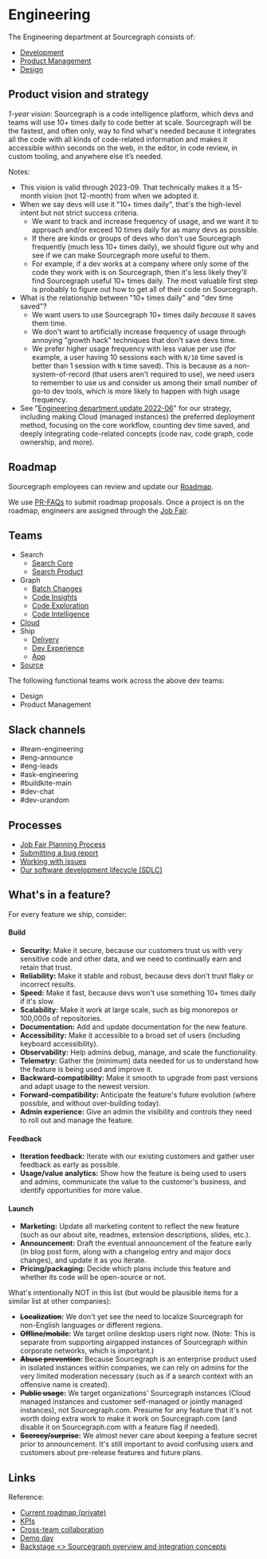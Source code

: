 # Engineering

The Engineering department at Sourcegraph consists of:

- [Development](dev/index.md)
- [Product Management](product/index.md)
- [Design](design/index.md)

## Product vision and strategy

_1-year vision:_ Sourcegraph is a code intelligence platform, which devs and teams will use 10+ times daily to code better at scale. Sourcegraph will be the fastest, and often only, way to find what's needed because it integrates all the code with all kinds of code-related information and makes it accessible within seconds on the web, in the editor, in code review, in custom tooling, and anywhere else it’s needed.

Notes:

- This vision is valid through 2023-09. That technically makes it a 15-month vision (not 12-month) from when we adopted it.
- When we say devs will use it "10+ times daily", that's the high-level intent but not strict success criteria.
  - We want to track and increase frequency of usage, and we want it to approach and/or exceed 10 times daily for as many devs as possible.
  - If there are kinds or groups of devs who don't use Sourcegraph frequently (much less 10+ times daily), we should figure out why and see if we can make Sourcegraph more useful to them.
  - For example, if a dev works at a company where only some of the code they work with is on Sourcegraph, then it's less likely they'll find Sourcegraph useful 10+ times daily. The most valuable first step is probably to figure out how to get all of their code on Sourcegraph.
- What is the relationship between "10+ times daily" and "dev time saved"?
  - We want users to use Sourcegraph 10+ times daily _because_ it saves them time.
  - We don't want to artificially increase frequency of usage through annoying "growth hack" techniques that don't save devs time.
  - We prefer higher usage frequency with less value per use (for example, a user having 10 sessions each with `N/10` time saved is better than 1 session with `N` time saved). This is because as a non-system-of-record (that users aren't required to use), we need users to remember to use us and consider us among their small number of go-to dev tools, which is more likely to happen with high usage frequency.
- See "[Engineering department update 2022-06](https://docs.google.com/document/d/1YezFhbIsH8YHRLRdwZ-qUK1Z4aogM04_8IqxJpUX-nY/edit#)" for our strategy, including making Cloud (managed instances) the preferred deployment method, focusing on the core workflow, counting dev time saved, and deeply integrating code-related concepts (code nav, code graph, code ownership, and more).

## Roadmap

Sourcegraph employees can review and update our [Roadmap](https://docs.google.com/document/d/1XNrbBtkS8_lsjKxV8zvNfb1sn1Ug9Zhc24LFLCOa-Ic/edit?usp=sharing).

We use [PR-FAQs](./job-fair.md#pr-faqs) to submit roadmap proposals. Once a project is on the roadmap, engineers are assigned through the [Job Fair](./job-fair.md).

## Teams

- Search
  - [Search Core](teams/search/core.md)
  - [Search Product](teams/search/product.md)
- Graph
  - [Batch Changes](teams/batch-changes/index.md)
  - [Code Insights](teams/code-insights/index.md)
  - [Code Exploration](teams/code-exploration/index.md)
  - [Code Intelligence](teams/code-intelligence/index.md)
- [Cloud](../../departments/cloud/index.md)
- Ship
  - [Delivery](teams/delivery/index.md)
  - [Dev Experience](teams/dev-experience/index.md)
  - [App](teams/app/index.md)
- [Source](teams/source/index.md)

The following functional teams work across the above dev teams:

- Design
- Product Management

## Slack channels

- #team-engineering
- #eng-announce
- #eng-leads
- #ask-engineering
- #buildkite-main
- #dev-chat
- #dev-urandom

## Processes

- [Job Fair Planning Process](job-fair.md)
- [Submitting a bug report](submitting-a-bug-report.md)
- [Working with issues](working-with-issues.md)
- [Our software development lifecycle (SDLC)](sdlc.md)

## What's in a feature?

For every feature we ship, consider:

#### Build

- **Security:** Make it secure, because our customers trust us with very sensitive code and other data, and we need to continually earn and retain that trust.
- **Reliability:** Make it stable and robust, because devs don't trust flaky or incorrect results.
- **Speed:** Make it fast, because devs won't use something 10+ times daily if it's slow.
- **Scalability:** Make it work at large scale, such as big monorepos or 100,000s of repositories.
- **Documentation:** Add and update documentation for the new feature.
- **Accessibility:** Make it accessible to a broad set of users (including keyboard accessibility).
- **Observability:** Help admins debug, manage, and scale the functionality.
- **Telemetry:** Gather the (minimum) data needed for us to understand how the feature is being used and improve it.
- **Backward-compatibility:** Make it smooth to upgrade from past versions and adapt usage to the newest version.
- **Forward-compatibility:** Anticipate the feature's future evolution (where possible, and without over-building today).
- **Admin experience:** Give an admin the visibility and controls they need to roll out and manage the feature.

#### Feedback

- **Iteration feedback:** Iterate with our existing customers and gather user feedback as early as possible.
- **Usage/value analytics:** Show how the feature is being used to users and admins, communicate the value to the customer's business, and identify opportunities for more value.

#### Launch

- **Marketing:** Update all marketing content to reflect the new feature (such as our about site, readmes, extension descriptions, slides, etc.).
- **Announcement:** Draft the eventual announcement of the feature early (in blog post form, along with a changelog entry and major docs changes), and update it as you iterate.
- **Pricing/packaging:** Decide which plans include this feature and whether its code will be open-source or not.

What's intentionally NOT in this list (but would be plausible items for a similar list at other companies):

- **~~Localization~~:** We don't yet see the need to localize Sourcegraph for non-English languages or different regions.
- **~~Offline/mobile~~:** We target online desktop users right now. (Note: This is separate from supporting airgapped instances of Sourcegraph within corporate networks, which is important.)
- **~~Abuse prevention~~:** Because Sourcegraph is an enterprise product used in isolated instances within companies, we can rely on admins for the very limited moderation necessary (such as if a search context with an offensive name is created).
- **~~Public usage~~:** We target organizations' Sourcegraph instances (Cloud managed instances and customer self-managed or jointly managed instances), not Sourcegraph.com. Presume for any feature that it's not worth doing extra work to make it work on Sourcegraph.com (and disable it on Sourcegraph.com with a feature flag if needed).
- **~~Secrecy/surprise~~:** We almost never care about keeping a feature secret prior to announcement. It's still important to avoid confusing users and customers about pre-release features and future plans.

## Links

Reference:

- [Current roadmap (private)](https://docs.google.com/document/d/1XNrbBtkS8_lsjKxV8zvNfb1sn1Ug9Zhc24LFLCOa-Ic/edit?usp=sharing)
- [KPIs](https://sourcegraph.looker.com/boards/20)
- [Cross-team collaboration](cross-team-collab.md)
- [Demo day](demo-day.md)
- [Backstage <> Sourcegraph overview and integration concepts](https://docs.google.com/document/d/1g13hyadsogj-oniBNBHYTxXCS6z3BDqMt-51r6dyeP4/)
